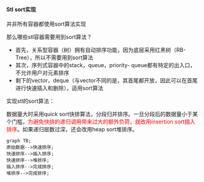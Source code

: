#### Stl sort实现

并非所有容器都使用sort算法实现

那么哪些stl容器需要用到sort算法？

- 首先，关系型容器（树）拥有自动排序功能，因为底层采用红黑树（RB-Tree），所以不需要用到sort算法
- 其次，序列式容器中的stack，queue，priority- queue都有特定的出入口，不允许用户对元素排序
- 剩下的vector，deque（与vector不同的是，其首尾都开放，因此可以在首尾进行快速插入和删除），适用sort算法

实现stl的sort算法：

数据量大时采用quick sort快排算法，分段归并排序。一旦分段后的数据量小于某个门槛，<font color='ff0000'>为避免快排的递归调用带来过大的额外负荷，就改用insertion sort插入排序</font>。如果递归层数过深，还会改用heap sort堆排序。

```mermaid
graph TB;
原始数据-->快速排序;
快速排序-->插入排序;
快速排序-->堆排序;
插入排序-->完成排序;
堆排序-->完成排序;
```

